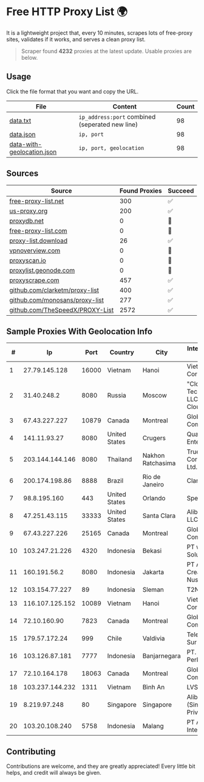 
# Free HTTP Proxy List 🌍

It is a lightweight project that, every 10 minutes, scrapes lots of free-proxy sites, validates if it works, and serves a clean proxy list.


> Scraper found **4232** proxies at the latest update. Usable proxies are below.

## Usage

Click the file format that you want and copy the URL.


|File|Content|Count|
|----|-------|-----|
|[data.txt](https://raw.githubusercontent.com/themiralay/Proxy-List-World/master/data.txt)|`ip_address:port` combined (seperated new line)|98|
|[data.json](https://raw.githubusercontent.com/themiralay/Proxy-List-World/master/data.json)|`ip, port`|98|
|[data-with-geolocation.json](https://raw.githubusercontent.com/themiralay/Proxy-List-World/master/data-with-geolocation.json)|`ip, port, geolocation`|98|

## Sources

|Source|Found Proxies|Succeed|
|------|-------------|-------|
|[free-proxy-list.net](https://free-proxy-list.net)|300|✅|
|[us-proxy.org](https://www.us-proxy.org)|200|✅|
|[proxydb.net](http://proxydb.net)|0|🚫|
|[free-proxy-list.com](https://free-proxy-list.com/?page=&port=&type%5B%5D=http&type%5B%5D=https&up_time=0&search=Search)|0|🚫|
|[proxy-list.download](https://www.proxy-list.download/HTTP)|26|✅|
|[vpnoverview.com](https://vpnoverview.com/privacy/anonymous-browsing/free-proxy-servers)|0|🚫|
|[proxyscan.io](https://www.proxyscan.io)|0|🚫|
|[proxylist.geonode.com](https://proxylist.geonode.com/api/proxy-list?limit=300&page=1&sort_by=lastChecked&sort_type=desc&protocols=http,https)|0|🚫|
|[proxyscrape.com](https://api.proxyscrape.com/v2/?request=displayproxies&protocol=http&timeout=10000&country=all&ssl=all&anonymity=all)|457|✅|
|[github.com/clarketm/proxy-list](https://raw.githubusercontent.com/clarketm/proxy-list/master/proxy-list-raw.txt)|400|✅|
|[github.com/monosans/proxy-list](https://raw.githubusercontent.com/monosans/proxy-list/main/proxies/http.txt)|277|✅|
|[github.com/TheSpeedX/PROXY-List](https://raw.githubusercontent.com/TheSpeedX/PROXY-List/master/http.txt)|2572|✅|


## Sample Proxies With Geolocation Info

|#|Ip|Port|Country|City|Internet Service Provider|
|-|--|----|-------|----|-------------------------|
|1|27.79.145.128|16000|Vietnam|Hanoi|Viettel Corporation|
|2|31.40.248.2|8080|Russia|Moscow|"Cloud Technologies" LLC trading as Cloud.ru|
|3|67.43.227.227|10879|Canada|Montreal|GloboTech Communications|
|4|141.11.93.27|8080|United States|Crugers|QuadraNet Enterprises LLC|
|5|203.144.144.146|8080|Thailand|Nakhon Ratchasima|True Internet Corporation CO. Ltd.|
|6|200.174.198.86|8888|Brazil|Rio de Janeiro|Claro S.A|
|7|98.8.195.160|443|United States|Orlando|Spectrum|
|8|47.251.43.115|33333|United States|Santa Clara|Alibaba Cloud LLC|
|9|67.43.227.226|25165|Canada|Montreal|GloboTech Communications|
|10|103.247.21.226|4320|Indonesia|Bekasi|PT wifian Solution|
|11|160.191.56.2|8080|Indonesia|Jakarta|PT Anugerah Creative Nusantara|
|12|103.154.77.227|89|Indonesia|Sleman|T2NET|
|13|116.107.125.152|10089|Vietnam|Hanoi|Viettel Corporation|
|14|72.10.160.90|7823|Canada|Montreal|GloboTech Communications|
|15|179.57.172.24|999|Chile|Valdivia|Telefonica del Sur S.A.|
|16|103.126.87.181|7777|Indonesia|Banjarnegara|PT. Rasi Bintang Perkasa|
|17|72.10.164.178|18063|Canada|Montreal|GloboTech Communications|
|18|103.237.144.232|1311|Vietnam|Bình An|LVSOFT|
|19|8.219.97.248|80|Singapore|Singapore|Alibaba Cloud (Singapore) Private Limited|
|20|103.20.108.240|5758|Indonesia|Malang|PT Akses Data Internusa|



## Contributing

Contributions are welcome, and they are greatly appreciated! Every
little bit helps, and credit will always be given.

